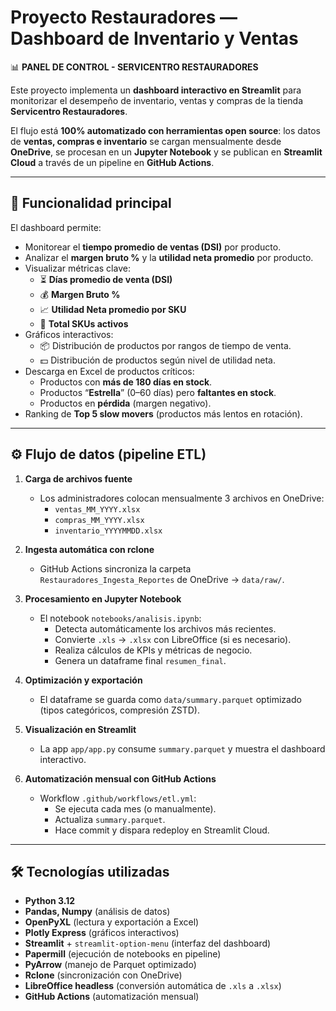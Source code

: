 # Proyecto Restauradores — Dashboard de Inventario y Ventas

📊 **PANEL DE CONTROL - SERVICENTRO RESTAURADORES**

Este proyecto implementa un **dashboard interactivo en Streamlit** para monitorizar el desempeño de inventario, ventas y compras de la tienda **Servicentro Restauradores**.  

El flujo está **100% automatizado con herramientas open source**: los datos de **ventas, compras e inventario** se cargan mensualmente desde **OneDrive**, se procesan en un **Jupyter Notebook** y se publican en **Streamlit Cloud** a través de un pipeline en **GitHub Actions**.

---

## 🚀 Funcionalidad principal

El dashboard permite:

- Monitorear el **tiempo promedio de ventas (DSI)** por producto.
- Analizar el **margen bruto %** y la **utilidad neta promedio** por producto.
- Visualizar métricas clave:
  - ⏳ **Días promedio de venta (DSI)**
  - 💰 **Margen Bruto %**
  - 📈 **Utilidad Neta promedio por SKU**
  - 🔢 **Total SKUs activos**
- Gráficos interactivos:
  - 📦 Distribución de productos por rangos de tiempo de venta.
  - 💵 Distribución de productos según nivel de utilidad neta.
- Descarga en Excel de productos críticos:
  - Productos con **más de 180 días en stock**.
  - Productos “**Estrella**” (0–60 días) pero **faltantes en stock**.
  - Productos en **pérdida** (margen negativo).
- Ranking de **Top 5 slow movers** (productos más lentos en rotación).

---

## ⚙️ Flujo de datos (pipeline ETL)

1. **Carga de archivos fuente**  
   - Los administradores colocan mensualmente 3 archivos en OneDrive:
     - `ventas_MM_YYYY.xlsx`
     - `compras_MM_YYYY.xlsx`
     - `inventario_YYYYMMDD.xlsx`

2. **Ingesta automática con rclone**  
   - GitHub Actions sincroniza la carpeta `Restauradores_Ingesta_Reportes` de OneDrive → `data/raw/`.

3. **Procesamiento en Jupyter Notebook**  
   - El notebook `notebooks/analisis.ipynb`:
     - Detecta automáticamente los archivos más recientes.
     - Convierte `.xls` → `.xlsx` con LibreOffice (si es necesario).
     - Realiza cálculos de KPIs y métricas de negocio.
     - Genera un dataframe final `resumen_final`.

4. **Optimización y exportación**  
   - El dataframe se guarda como `data/summary.parquet` optimizado (tipos categóricos, compresión ZSTD).

5. **Visualización en Streamlit**  
   - La app `app/app.py` consume `summary.parquet` y muestra el dashboard interactivo.

6. **Automatización mensual con GitHub Actions**  
   - Workflow `.github/workflows/etl.yml`:
     - Se ejecuta cada mes (o manualmente).
     - Actualiza `summary.parquet`.
     - Hace commit y dispara redeploy en Streamlit Cloud.

---

## 🛠️ Tecnologías utilizadas

- **Python 3.12**  
- **Pandas, Numpy** (análisis de datos)  
- **OpenPyXL** (lectura y exportación a Excel)  
- **Plotly Express** (gráficos interactivos)  
- **Streamlit** + `streamlit-option-menu` (interfaz del dashboard)  
- **Papermill** (ejecución de notebooks en pipeline)  
- **PyArrow** (manejo de Parquet optimizado)  
- **Rclone** (sincronización con OneDrive)  
- **LibreOffice headless** (conversión automática de `.xls` a `.xlsx`)  
- **GitHub Actions** (automatización mensual)